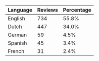 | Language | Reviews | Percentage |
|----------|---------|------------|
| English | 734 | 55.8% |
| Dutch | 447 | 34.0% |
| German | 59 | 4.5% |
| Spanish | 45 | 3.4% |
| French | 31 | 2.4% |
